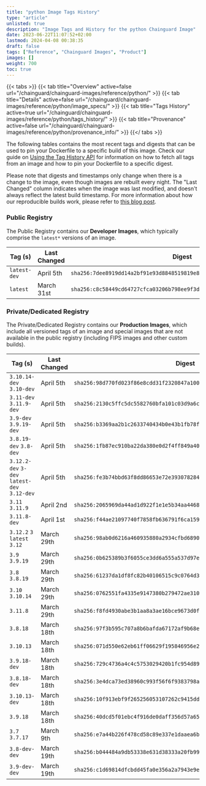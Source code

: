 ```yaml
---
title: "python Image Tags History"
type: "article"
unlisted: true
description: "Image Tags and History for the python Chainguard Image"
date: 2023-06-22T11:07:52+02:00
lastmod: 2024-04-08 00:38:35
draft: false
tags: ["Reference", "Chainguard Images", "Product"]
images: []
weight: 700
toc: true
---
```


{{< tabs >}}
{{< tab title="Overview" active=false url="/chainguard/chainguard-images/reference/python/" >}}
{{< tab title="Details" active=false url="/chainguard/chainguard-images/reference/python/image_specs/" >}}
{{< tab title="Tags History" active=true url="/chainguard/chainguard-images/reference/python/tags_history/" >}}
{{< tab title="Provenance" active=false url="/chainguard/chainguard-images/reference/python/provenance_info/" >}}
{{</ tabs >}}

The following tables contains the most recent tags and digests that can be used to pin your Dockerfile to a specific build of this image. Check our guide on [Using the Tag History API](/chainguard/chainguard-images/using-the-tag-history-api/) for information on how to fetch all tags from an image and how to pin your Dockerfile to a specific digest.

Please note that digests and timestamps only change when there is a change to the image, even though images are rebuilt every night. The "Last Changed" column indicates when the image was last modified, and doesn't always reflect the latest build timestamp. For more information about how our reproducible builds work, please refer to [this blog post](https://www.chainguard.dev/unchained/reproducing-chainguards-reproducible-image-builds).

### Public Registry
The Public Registry contains our **Developer Images**, which typically comprise the `latest*` versions of an image.

| Tag (s)       | Last Changed | Digest                                                                    |
|---------------|--------------|---------------------------------------------------------------------------|
|  `latest-dev` | April 5th    | `sha256:7dee8919dd14a2bf91e93d8848519819e806a4a6d3aff8b7ea8fbf5bbc2d71e9` |
|  `latest`     | March 31st   | `sha256:c8c58449cd64727cfca03206b798ee9f3d64f8930273855db573538e023150a0` |


### Private/Dedicated Registry
The Private/Dedicated Registry contains our **Production Images**, which include all versioned tags of an image and special images that are not available in the public registry (including FIPS images and other custom builds).

| Tag (s)                                       | Last Changed | Digest                                                                    |
|-----------------------------------------------|--------------|---------------------------------------------------------------------------|
|  `3.10.14-dev` `3.10-dev`                     | April 5th    | `sha256:98d770fd023f86e8cdd31f2320847a100270631786f23fb5b36c074c428485e1` |
|  `3.11-dev` `3.11.9-dev`                      | April 5th    | `sha256:2130c5ffc5dc5582760bfa101c03d9a6cf025703761e99117654552103e2fdbf` |
|  `3.9-dev` `3.9.19-dev`                       | April 5th    | `sha256:b3369aa2b1c2633740434b0e43b1fb78faf35b5fb59e45c97d444e2f768d2b73` |
|  `3.8.19-dev` `3.8-dev`                       | April 5th    | `sha256:1fb87ec910ba22da380e0d2f4ff849a40d047412967f90bd8856e4b848ed14c7` |
|  `3.12.2-dev` `3-dev` `latest-dev` `3.12-dev` | April 5th    | `sha256:fe3b74bbd63f8dd86653e72e393078284c714d96d88c9b7f9063633a2db92ea0` |
|  `3.11` `3.11.9`                              | April 2nd    | `sha256:2065969da44ad1d922f1e1e5b34aa44687cb412ef24362a2400dfa845181fffe` |
|  `3.11.8-dev`                                 | April 1st    | `sha256:f44ae21097740f7858fb636791f6ca1590d90b22de7029631d13de9e6e082733` |
|  `3.12.2` `3` `latest` `3.12`                 | March 29th   | `sha256:98ab0d6216a460935880a2934cfbd689087b1b337be041f143f30bded0e34f2a` |
|  `3.9` `3.9.19`                               | March 29th   | `sha256:0b625389b3f6055ce3dd6a555a537d97eb8e18836960e4634d0564e3df4171a5` |
|  `3.8` `3.8.19`                               | March 29th   | `sha256:61237da1df8fc82b40106515c9c0764d3b4059924a4bc836017c3c5fed8f72d3` |
|  `3.10` `3.10.14`                             | March 29th   | `sha256:0762551fa4335e9147380b279472ae310db2dd861aab98e761a7c30ade4dec82` |
|  `3.11.8`                                     | March 29th   | `sha256:f8fd4930abe3b1aa8a3ae16bce9673d0ff10fe895498c268dddb93cda136de62` |
|  `3.8.18`                                     | March 18th   | `sha256:97f3b595c707a8b6bafda67172af9b68eb15cdd728f232912158ce9ff26c1356` |
|  `3.10.13`                                    | March 18th   | `sha256:071d550e62eb61ff06629f195846956e2131302320fa26a795cc1d2f988df5df` |
|  `3.9.18-dev`                                 | March 18th   | `sha256:729c4736a4c4c5753029420b1fc954d8966eeb1e3483135d512148b93167b6ac` |
|  `3.8.18-dev`                                 | March 18th   | `sha256:3e4dca73ed38960c993f56f6f9383798a9257444bea860c4e16ea0de7002c2fc` |
|  `3.10.13-dev`                                | March 18th   | `sha256:10f913ebf9f265256053107262c9415dd8ca4eef29677480f368646f9606018a` |
|  `3.9.18`                                     | March 18th   | `sha256:40dcd5f01ebc4f916de0daff356d57a65107944b1781c6bb29cbc3f7d081ada7` |
|  `3.7` `3.7.17`                               | March 9th    | `sha256:e7a44b226f478cd58c89e337e1daaea6b08637d05c4ed3f71a96cf1844123b40` |
|  `3.8-dev-dev`                                | March 19th   | `sha256:b044484a9db53338e631d38333a20fb9965bb36a8aa2fe30d5518bd939c6cad1` |
|  `3.9-dev-dev`                                | March 19th   | `sha256:c1d69814dfcbdd45fa0e356a2a7943e9ed2eca6726b8848859b70620c1474202` |

